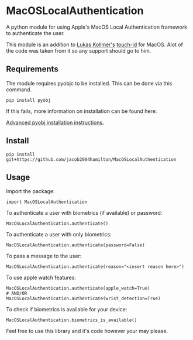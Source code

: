 # MacOSLocalAuthentication
A python module for using Apple's MacOS Local Authentication framework to authenticate the user.

This module is an addition to [Lukas Kollmer's](https://github.com/lukaskollmer) [touch-id](https://github.com/lukaskollmer/python-touch-id) for MacOS. Alot of the code was taken from it so any support should go to him.

## Requirements
The module requires pyobjc to be installed. This can be done via this command.
```
pip install pyobj
```
If this fails, more information on installation can be found here:

[Advanced pyobj installation instructions.](https://pyobjc.readthedocs.io/en/latest/install.html)

## Install
```
pip install git+https://github.com/jacob2004hamilton/MacOSLocalAuthentication
```

## Usage

Import the package:
```
import MacOSLocalAuthentication
```

To authenticate a user with biometrics (if available) or password:
```
MacOSLocalAuthentication.authenticate()
```

To authenticate a user with only biometrics:
```
MacOSLocalAuthentication.authenticate(password=False)
```

To pass a message to the user:
```
MacOSLocalAuthentication.authenticate(reason="<insert reason here>")
```

To use apple watch features:
```
MacOSLocalAuthentication.authenticate(apple_watch=True)
# AND/OR
MacOSLocalAuthentication.authenticate(wrist_detection=True)
```

To check if biometrics is available for your device:
```
MacOSLocalAuthentication.biometrics_is_available()
```

Feel free to use this library and it's code however your may please.
